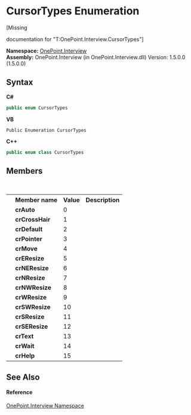 # CursorTypes Enumeration
 

\[Missing <summary> documentation for "T:OnePoint.Interview.CursorTypes"\]

**Namespace:**&nbsp;<a href="N_OnePoint_Interview">OnePoint.Interview</a><br />**Assembly:**&nbsp;OnePoint.Interview (in OnePoint.Interview.dll) Version: 1.5.0.0 (1.5.0.0)

## Syntax

**C#**<br />
``` C#
public enum CursorTypes
```

**VB**<br />
``` VB
Public Enumeration CursorTypes
```

**C++**<br />
``` C++
public enum class CursorTypes
```


## Members
&nbsp;<table><tr><th></th><th>Member name</th><th>Value</th><th>Description</th></tr><tr><td /><td target="F:OnePoint.Interview.CursorTypes.crAuto">**crAuto**</td><td>0</td><td /></tr><tr><td /><td target="F:OnePoint.Interview.CursorTypes.crCrossHair">**crCrossHair**</td><td>1</td><td /></tr><tr><td /><td target="F:OnePoint.Interview.CursorTypes.crDefault">**crDefault**</td><td>2</td><td /></tr><tr><td /><td target="F:OnePoint.Interview.CursorTypes.crPointer">**crPointer**</td><td>3</td><td /></tr><tr><td /><td target="F:OnePoint.Interview.CursorTypes.crMove">**crMove**</td><td>4</td><td /></tr><tr><td /><td target="F:OnePoint.Interview.CursorTypes.crEResize">**crEResize**</td><td>5</td><td /></tr><tr><td /><td target="F:OnePoint.Interview.CursorTypes.crNEResize">**crNEResize**</td><td>6</td><td /></tr><tr><td /><td target="F:OnePoint.Interview.CursorTypes.crNResize">**crNResize**</td><td>7</td><td /></tr><tr><td /><td target="F:OnePoint.Interview.CursorTypes.crNWResize">**crNWResize**</td><td>8</td><td /></tr><tr><td /><td target="F:OnePoint.Interview.CursorTypes.crWResize">**crWResize**</td><td>9</td><td /></tr><tr><td /><td target="F:OnePoint.Interview.CursorTypes.crSWResize">**crSWResize**</td><td>10</td><td /></tr><tr><td /><td target="F:OnePoint.Interview.CursorTypes.crSResize">**crSResize**</td><td>11</td><td /></tr><tr><td /><td target="F:OnePoint.Interview.CursorTypes.crSEResize">**crSEResize**</td><td>12</td><td /></tr><tr><td /><td target="F:OnePoint.Interview.CursorTypes.crText">**crText**</td><td>13</td><td /></tr><tr><td /><td target="F:OnePoint.Interview.CursorTypes.crWait">**crWait**</td><td>14</td><td /></tr><tr><td /><td target="F:OnePoint.Interview.CursorTypes.crHelp">**crHelp**</td><td>15</td><td /></tr></table>

## See Also


#### Reference
<a href="N_OnePoint_Interview">OnePoint.Interview Namespace</a><br />